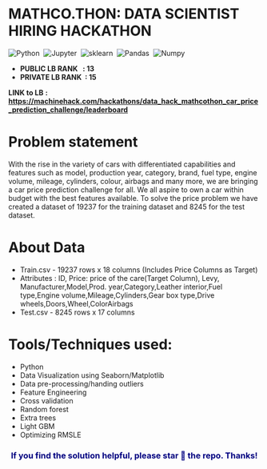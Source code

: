 
# MATHCO.THON:  DATA SCIENTIST HIRING HACKATHON


  ![Python](https://img.shields.io/badge/Python-3776AB?style=for-the-badge&logo=python&logoColor=white)&nbsp;
  ![Jupyter](https://img.shields.io/badge/Jupyter-F37626.svg?&style=for-the-badge&logo=Jupyter&logoColor=white)&nbsp;
  ![sklearn](https://img.shields.io/badge/scikit_learn-F7931E?style=for-the-badge&logo=scikit-learn&logoColor=white)&nbsp;
  ![Pandas](https://img.shields.io/badge/Pandas-2C2D72?style=for-the-badge&logo=pandas&logoColor=white)&nbsp;
  ![Numpy](https://img.shields.io/badge/Numpy-777BB4?style=for-the-badge&logo=numpy&logoColor=white)&nbsp;
  
  
  


* **PUBLIC LB RANK &nbsp;&nbsp;: 13**
* **PRIVATE LB RANK &nbsp;: 15**

**LINK to LB** **: https://machinehack.com/hackathons/data_hack_mathcothon_car_price_prediction_challenge/leaderboard**

# Problem statement

With the rise in the variety of cars with differentiated capabilities and features such as model, production year, category, brand, fuel type, engine volume, mileage, cylinders, colour, airbags and many more, we are bringing a car price prediction challenge for all. We all aspire to own a car within budget with the best features available. To solve the price problem we have created a dataset of 19237 for the training dataset and 8245 for the test dataset.

# About Data

* Train.csv - 19237 rows x 18 columns (Includes Price Columns as Target)
* Attributes : ID, Price: price of the care(Target Column), Levy, Manufacturer,Model,Prod. year,Category,Leather interior,Fuel type,Engine volume,Mileage,Cylinders,Gear box type,Drive                   wheels,Doors,Wheel,ColorAirbags
* Test.csv - 8245 rows x 17 columns

# Tools/Techniques used:

* Python 
* Data Visualization using Seaborn/Matplotlib
* Data pre-processing/handing outliers
* Feature Engineering
* Cross validation
* Random forest
* Extra trees
* Light GBM
* Optimizing RMSLE 

<h3 align='center' style='color:Navy'> If you find the solution helpful, please star 🌟 the repo. Thanks! </h3>
